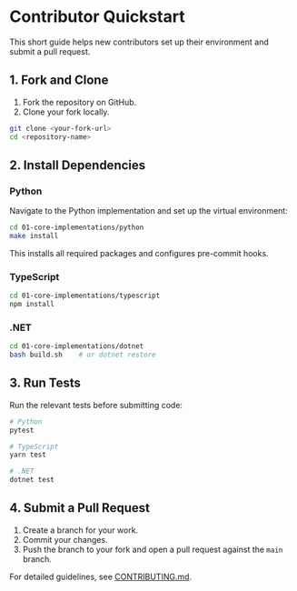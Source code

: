 # Contributor Quickstart

This short guide helps new contributors set up their environment and submit a pull request.

## 1. Fork and Clone

1. Fork the repository on GitHub.
2. Clone your fork locally.

```bash
git clone <your-fork-url>
cd <repository-name>
```

## 2. Install Dependencies

### Python
Navigate to the Python implementation and set up the virtual environment:

```bash
cd 01-core-implementations/python
make install
```

This installs all required packages and configures pre-commit hooks.

### TypeScript

```bash
cd 01-core-implementations/typescript
npm install
```

### .NET

```bash
cd 01-core-implementations/dotnet
bash build.sh    # or dotnet restore
```

## 3. Run Tests

Run the relevant tests before submitting code:

```bash
# Python
pytest

# TypeScript
yarn test

# .NET
dotnet test
```

## 4. Submit a Pull Request

1. Create a branch for your work.
2. Commit your changes.
3. Push the branch to your fork and open a pull request against the `main` branch.

For detailed guidelines, see [CONTRIBUTING.md](CONTRIBUTING.md).
